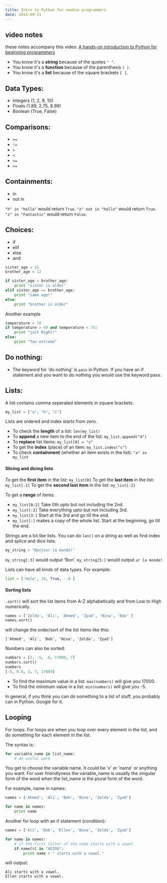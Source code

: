 ```yaml
---
title: Intro to Python for newbie programmers
date: 2014-09-21
---
```


## video notes

these notes accompany this video: [A hands-on introduction to Python for beginning programmers](https://www.youtube.com/watch?v=nWoSEXHVl7c)

- You know it's a **string** because of the quotes `" "`.
- You know it's a **function** because of the parenthesis `( )`.
- You know it's a **list** because of the square brackets `[ ]`. 

## Data Types:
- Integers (1, 2, 9, 10)
- Floats (1.89, 2.75, 8.99)
- Boolean (True, False)


## Comparisons:
- `==`
- `!=`
- `>`
- `<`
- `<=`
- `>=`

## Containments:
- in
- not in

`"h" in "hello"` would return `True`. `"z" not in "hello"` would return `True`. `"z" in "Fantastic"` would return `False`. 
    

## Choices:
- if
- elif
- else
- and

```python
sister_age = 15
brother_age = 12

if sister_age > brother_age:
	print "sister is older"
elif sister_age == brother_age:
	print "same age!"
else:
	print "brother is older"
```

Another example

```python
temperature = 70
if temperature > 60 and temperature < 75:
	print "just Right!"
else:
	print "Too extreme"
```

## Do nothing:
- The keyword for 'do nothing' is `pass` in Python. If you have an if statement and you want to do nothing you would use the keyword pass.

## Lists:
A list contains comma seperated elements in square brackets.

```python
my_list = ["a", "b", "c"]
```

Lists are ordered and index starts from zero.

- To check the **length** of a list: `len(my_list)`
- To **append** a new item to the end of the list: `my_list.append("d")`
- To **replace** list items: `my_list[0] = "z"`
- To get the **index** (place) of an item: `my_list.index("c")`
- To check **containment** (whether an item exists in the list): `"a" in my_list`

#### Slicing and dicing lists

To get the **first item** in the list: `my_list[0]`
To get the **last item** in the list: `my_list[-1]`
To get the **second last item** in the list: `my_list[-2]`

To get a **range** of items: 

- `my_list[0:2]` Take 0th upto but not including the 2nd.
- `my_list[:3]` Take everything upto but not including 3rd.
- `my_list[3:]` Start at the 3rd and go till the end.
- `my_list[:]` makes a copy of the whole list. Start at the beginning, go till the end.

Strings are a lot like lists. You can do `len()` on a string as well as find index and splice and dice lists.

```python
my_string = "Bonjour la monde!"
```

`my_string[:3]` would output 'Bon'. `my_string[5:]` would output `ur la monde!`

Lists can have all kinds of data types. For example:

```python
list = ['Hola', 16, True, -.8 ]
```
    
#### Sorting lists
`.sort()` will sort the list items from A-Z alphabetically and from Low to High numerically.

```python
names = ['Zelda', 'Ali', 'Ahmed', 'Zyad', 'Nina', 'Bob' ]
names.sort()
```

will change the order/sort of the list items like this:

    ['Ahmed', 'Ali', 'Bob', 'Nina', 'Zelda', 'Zyad']
    
Numbers can also be sorted:

```python
numbers = [3, -5, .6, 17000, 7]
numbers.sort()
numbers
[-5, 0.6, 3, 7, 17000]
```
    
- To find the maximum value in a list: `max(numbers)` will give you 17000.
- To find the minimum value in a list: `min(numbers)` will give you -5.

In general, if you think you can do something to a list of stuff, you probably can in Python. Google for it.

## Looping

For loops. For loops are when you loop over every element in the list, and do something for each element in the list.

The syntax is:

```python
for variable_name in list_name:
	# do useful work
```

You get to choose the variable name. It could be 'x' or 'name' or anything you want. For user friendlyness the variable_name is usually the singular form of the word when the list_name is the plural form of the word. 

For example, name in names:

```python
names = ['Ahmed', 'Ali', 'Bob', 'Nina', 'Zelda', 'Zyad']

for name in names:
	print name
```
    
Another for loop with an if statement (condition):

```python
names = ['Ali', 'Bob', 'Ellen', 'Nina', 'Zelda', 'Zyad']

for name in names:
	# if the first letter of the name starts with a vowel
	if name[0] in "AEIOU":
		print name + " starts with a vowel."
```
    
will output:

	Ali starts with a vowel.
	Ellen starts with a vowel.
